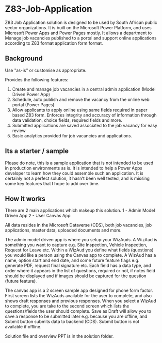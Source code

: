 # Z83-Job-Application
Z83 Job Application solution is designed to be used by South African public sector organizations. It is built on the Microsoft Power Platform, and uses Microsoft Power Apps and Power Pages mostly. It allows a department to Manage job vacancies published to a portal and support online applications according to Z83 format application form format.

## Background
Use "as-is" or customise as appropriate.

Provides the following features:
1. Create and manage job vacancies in a central admin application (Model Driven Power App)
2. Schedule, auto publish and remove the vacancy from the online web portal (Power Pages)
3. Allow applicants to apply online using same fields required in paper based Z83 form. Enforces integrity and accuracy of information through data validation, choice fields, required fields and more.
4. Submitted applications are saved associated to the job vacancy for easy review
5. Basic analytics provided for job vacancies and applications.

## Its a starter / sample
Please do note, this is a sample application that is not intended to be used in production environments as is. It is intended to help a Power Apps developer to learn how they could assemble such an application. It is certainly not a perfect solution, it hasn't been well tested, and is missing some key features that I hope to add over time.

## How it works
There are 2 main applications which makeup this solution. 
1 - Admin Model Driven App
2 - User Canvas App

All data resides in the Microsoft Dataverse (CDS), both job vacancies, job applications, master data, uploaded documents and more.

The admin model driven app is where you setup your WizAuds. A WizAud is something you want to capture e.g. Site Inspection, Vehicle Inspection, Request for Leave etc. Within a WizAud you define what fields (questions) you would like a person using the Canvas app to complete. A WizAud has a name, option start and end date, and some future feature flags e.g. generate PDF, request final signature etc. Each field has a data type, and order where it appears in the list of questions, required or not, if notes field should be displayed and if images should be captured for the question (future feature).

The canvas app is a 2 screen sample app designed for phone form factor. First screen lists the WizAuds available for the user to complete, and also shows draft responses and previous responses. When you select a WizAud to complete, you are take to the second screen which lists the questions/fields the user should complete. Save as Draft will allow you to save a response to be submitted later e.g. because you are offline, and Submit button submits data to backend (CDS). Submit button is not available if offline.

Solution file and overview PPT is in the solution folder.
